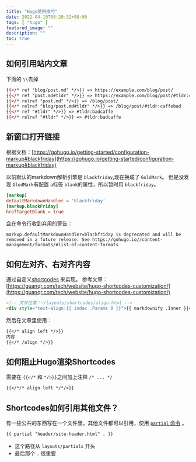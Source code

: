 ```yaml
---
title: "Hugo使用技巧"
date: 2022-04-10T08:20:32+08:00
tags: [ "hugo" ]
featured_image: ""
description: ""
toc: true
---
```


## 如何引用站内文章

下面的 `\\`去掉
```html
{{</* ref "blog/post.md" */>}} => https://example.com/blog/post/
{{</* ref "post.md#tldr" */>}} => https://example.com/blog/post/#tldr:caffebad
{{</* relref "post.md" */>}} => /blog/post/
{{</* relref "blog/post.md#tldr" */>}} => /blog/post/#tldr:caffebad
{{</* ref "#tldr" */>}} => #tldr:badcaffe
{{</* relref "#tldr" */>}} => #tldr:badcaffe
```

## 新窗口打开链接

根据文档：[https://gohugo.io/getting-started/configuration-markup#blackfriday](https://gohugo.io/getting-started/configuration-markup#blackfriday)

以前默认的markdown解析引擎是 `blackfriday`,现在换成了 `GoldMark`。
但是没发现 `GlodMark`有配置 `a`标签 `blank`的属性，所以暂时用 `blackfriday`。

```toml
[markup]
defaultMarkdownHandler = 'blackfriday'
[markup.blackFriday]
hrefTargetBlank = true
```

会在命令行收到弃用的警告：

```shell
markup.defaultMarkdownHandler=blackfriday is deprecated and will be removed in a future release. See https://gohugo.io//content-management/formats/#list-of-content-formats
```

## 如何左对齐、右对齐内容

通过自定义[shortcodes](https://gohugo.io/content-management/shortcodes/) 来实现。
参考文章：[https://guanqr.com/tech/website/hugo-shortcodes-customization/](https://guanqr.com/tech/website/hugo-shortcodes-customization/)

```html
<!-- 文件位置：~/layouts/shortcodes/align.html -->
<div style="text-align:{{ index .Params 0 }}">{{ markdownify .Inner }}</div>
```

然后在文章里使用：

```markdown
{{</* align left */>}}
内容
{{</* /align */>}}
```

## 如何阻止Hugo渲染Shortcodes

需要在 `{{</*` 和 `*/>}}`之间加上注释 `/* ... */`
```markdown
{{</*/* align left */*/>}}
```

## Shortcodes如何引用其他文件？

有一些公共的东西写在一个文件里，其他文件都可以引用，使用 [`partial` 命令](https://gohugo.io/templates/partials/) 。

```markdown
{{ partial "header/site-header.html" . }}
```

* 这个路径从 `layouts/partials` 开头
* 最后那个 `.` 很重要




